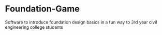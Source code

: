 # Foundation-Game
Software to introduce foundation design basics in a fun way to 3rd year civil engineering college students
